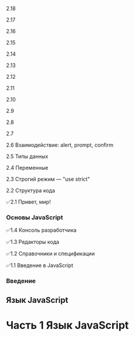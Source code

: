 2.18

2.17

2.16

2.15

2.14

2.13

2.12

2.11

2.10

2.9

2.8

2.7

2.6 Взаимодействие: alert, prompt, confirm

2.5 Типы данных

2.4 Переменные

2.3 Строгий режим — "use strict"

2.2 Структура кода

✅2.1 Привет, мир!

### Основы JavaScript

✅1.4 Консоль разработчика

✅1.3 Редакторы кода

✅1.2 Справочники и спецификации

✅1.1 Введение в JavaScript

### Введение

## Язык JavaScript

# Часть 1 Язык JavaScript
